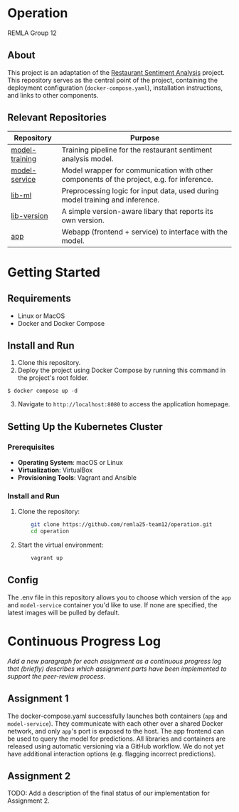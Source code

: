 # Operation

REMLA Group 12

## About

This project is an adaptation of the [Restaurant Sentiment Analysis](https://github.com/proksch/restaurant-sentiment) project.
This repository serves as the central point of the project, containing the deployment configuration (`docker-compose.yaml`), installation instructions, and links to other components.

## Relevant Repositories

| Repository                                                         | Purpose                                                                                   |
| ------------------------------------------------------------------ | ----------------------------------------------------------------------------------------- |
| [model-training](https://github.com/remla25-team12/model-training) | Training pipeline for the restaurant sentiment analysis model.                            |
| [model-service](https://github.com/remla25-team12/model-service)   | Model wrapper for communication with other components of the project, e.g. for inference. |
| [lib-ml](https://github.com/remla25-team12/model-service)          | Preprocessing logic for input data, used during model training and inference.             |
| [lib-version](https://github.com/remla25-team12/lib-version)       | A simple version-aware libary that reports its own version.                               |
| [app](https://github.com/remla25-team12/app)                       | Webapp (frontend + service) to interface with the model.                                  |

# Getting Started

## Requirements

- Linux or MacOS
- Docker and Docker Compose

## Install and Run

1. Clone this repository.
2. Deploy the project using Docker Compose by running this command in the project's root folder.

```
$ docker compose up -d
```

3. Navigate to `http://localhost:8080` to access the application homepage.

## Setting Up the Kubernetes Cluster

### Prerequisites

- **Operating System**: macOS or Linux
- **Virtualization**: VirtualBox
- **Provisioning Tools**: Vagrant and Ansible

### Install and Run

1. Clone the repository:
   ```bash
       git clone https://github.com/remla25-team12/operation.git
       cd operation
   ```

2. Start the virtual environment:
   ```bash
       vagrant up
   ```

## Config

The .env file in this repository allows you to choose which version of the `app` and `model-service` container you'd like to use. If none are specified, the latest images will be pulled by default.

# Continuous Progress Log

_Add a new paragraph for each assignment as a continuous progress log that (briefly) describes which assignment parts have been implemented to support the peer-review process._

## Assignment 1

The docker-compose.yaml successfully launches both containers (`app` and `model-service`). They communicate with each other over a shared Docker network, and only `app`'s port is exposed to the host. The app frontend can be used to query the model for predictions. All libraries and containers are released using automatic versioning via a GitHub workflow. We do not yet have additional interaction options (e.g. flagging incorrect predictions).

## Assignment 2

TODO: Add a description of the final status of our implementation for Assignment 2.
